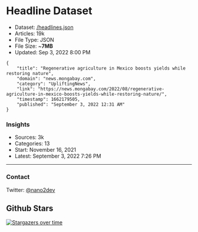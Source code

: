 # Headline Dataset

- Dataset: [/headlines.json](https://raw.githubusercontent.com/fwd/news/master/headlines.json) 
- Articles: 19k
- File Type: JSON
- File Size: ~**7MB**
- Updated: Sep 3, 2022 8:00 PM

```
{
    "title": "Regenerative agriculture in Mexico boosts yields while restoring nature",
    "domain": "news.mongabay.com",
    "category": "UpliftingNews",
    "link": "https://news.mongabay.com/2022/08/regenerative-agriculture-in-mexico-boosts-yields-while-restoring-nature/",
    "timestamp": 1662179505,
    "published": "September 3, 2022 12:31 AM"
}
```

### Insights

- Sources: 3k
- Categories: 13
- Start: November 16, 2021
- Latest: September 3, 2022 7:26 PM

---

### Contact 

Twitter: [@nano2dev](https://twitter.com/nano2dev)

## Github Stars

[![Stargazers over time](https://starchart.cc/fwd/news.svg)](https://starchart.cc/fwd/news)
